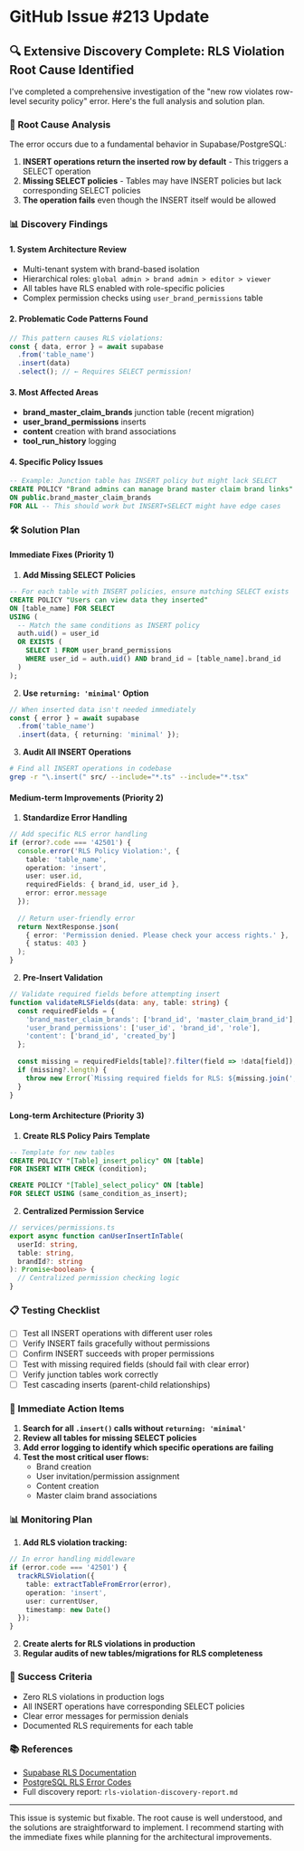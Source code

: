 # GitHub Issue #213 Update

## 🔍 Extensive Discovery Complete: RLS Violation Root Cause Identified

I've completed a comprehensive investigation of the "new row violates row-level security policy" error. Here's the full analysis and solution plan.

### 🎯 Root Cause Analysis

The error occurs due to a fundamental behavior in Supabase/PostgreSQL:

1. **INSERT operations return the inserted row by default** - This triggers a SELECT operation
2. **Missing SELECT policies** - Tables may have INSERT policies but lack corresponding SELECT policies
3. **The operation fails** even though the INSERT itself would be allowed

### 📊 Discovery Findings

#### 1. **System Architecture Review**
- Multi-tenant system with brand-based isolation
- Hierarchical roles: `global admin > brand admin > editor > viewer`
- All tables have RLS enabled with role-specific policies
- Complex permission checks using `user_brand_permissions` table

#### 2. **Problematic Code Patterns Found**
```typescript
// This pattern causes RLS violations:
const { data, error } = await supabase
  .from('table_name')
  .insert(data)
  .select(); // ← Requires SELECT permission!
```

#### 3. **Most Affected Areas**
- **brand_master_claim_brands** junction table (recent migration)
- **user_brand_permissions** inserts
- **content** creation with brand associations
- **tool_run_history** logging

#### 4. **Specific Policy Issues**
```sql
-- Example: Junction table has INSERT policy but might lack SELECT
CREATE POLICY "Brand admins can manage brand master claim brand links" 
ON public.brand_master_claim_brands
FOR ALL -- This should work but INSERT+SELECT might have edge cases
```

### 🛠️ Solution Plan

#### Immediate Fixes (Priority 1)

1. **Add Missing SELECT Policies**
```sql
-- For each table with INSERT policies, ensure matching SELECT exists
CREATE POLICY "Users can view data they inserted"
ON [table_name] FOR SELECT
USING (
  -- Match the same conditions as INSERT policy
  auth.uid() = user_id 
  OR EXISTS (
    SELECT 1 FROM user_brand_permissions 
    WHERE user_id = auth.uid() AND brand_id = [table_name].brand_id
  )
);
```

2. **Use `returning: 'minimal'` Option**
```typescript
// When inserted data isn't needed immediately
const { error } = await supabase
  .from('table_name')
  .insert(data, { returning: 'minimal' });
```

3. **Audit All INSERT Operations**
```bash
# Find all INSERT operations in codebase
grep -r "\.insert(" src/ --include="*.ts" --include="*.tsx"
```

#### Medium-term Improvements (Priority 2)

1. **Standardize Error Handling**
```typescript
// Add specific RLS error handling
if (error?.code === '42501') {
  console.error('RLS Policy Violation:', {
    table: 'table_name',
    operation: 'insert',
    user: user.id,
    requiredFields: { brand_id, user_id },
    error: error.message
  });
  
  // Return user-friendly error
  return NextResponse.json(
    { error: 'Permission denied. Please check your access rights.' },
    { status: 403 }
  );
}
```

2. **Pre-Insert Validation**
```typescript
// Validate required fields before attempting insert
function validateRLSFields(data: any, table: string) {
  const requiredFields = {
    'brand_master_claim_brands': ['brand_id', 'master_claim_brand_id'],
    'user_brand_permissions': ['user_id', 'brand_id', 'role'],
    'content': ['brand_id', 'created_by']
  };
  
  const missing = requiredFields[table]?.filter(field => !data[field]);
  if (missing?.length) {
    throw new Error(`Missing required fields for RLS: ${missing.join(', ')}`);
  }
}
```

#### Long-term Architecture (Priority 3)

1. **Create RLS Policy Pairs Template**
```sql
-- Template for new tables
CREATE POLICY "[Table]_insert_policy" ON [table]
FOR INSERT WITH CHECK (condition);

CREATE POLICY "[Table]_select_policy" ON [table]
FOR SELECT USING (same_condition_as_insert);
```

2. **Centralized Permission Service**
```typescript
// services/permissions.ts
export async function canUserInsertInTable(
  userId: string, 
  table: string, 
  brandId?: string
): Promise<boolean> {
  // Centralized permission checking logic
}
```

### 📋 Testing Checklist

- [ ] Test all INSERT operations with different user roles
- [ ] Verify INSERT fails gracefully without permissions
- [ ] Confirm INSERT succeeds with proper permissions
- [ ] Test with missing required fields (should fail with clear error)
- [ ] Verify junction tables work correctly
- [ ] Test cascading inserts (parent-child relationships)

### 🚨 Immediate Action Items

1. **Search for all `.insert()` calls without `returning: 'minimal'`**
2. **Review all tables for missing SELECT policies**
3. **Add error logging to identify which specific operations are failing**
4. **Test the most critical user flows:**
   - Brand creation
   - User invitation/permission assignment
   - Content creation
   - Master claim brand associations

### 📊 Monitoring Plan

1. **Add RLS violation tracking:**
```typescript
// In error handling middleware
if (error.code === '42501') {
  trackRLSViolation({
    table: extractTableFromError(error),
    operation: 'insert',
    user: currentUser,
    timestamp: new Date()
  });
}
```

2. **Create alerts for RLS violations in production**
3. **Regular audits of new tables/migrations for RLS completeness**

### 🎯 Success Criteria

- Zero RLS violations in production logs
- All INSERT operations have corresponding SELECT policies
- Clear error messages for permission denials
- Documented RLS requirements for each table

### 📚 References

- [Supabase RLS Documentation](https://supabase.com/docs/guides/auth/row-level-security)
- [PostgreSQL RLS Error Codes](https://www.postgresql.org/docs/current/errcodes-appendix.html)
- Full discovery report: `rls-violation-discovery-report.md`

---

This issue is systemic but fixable. The root cause is well understood, and the solutions are straightforward to implement. I recommend starting with the immediate fixes while planning for the architectural improvements.